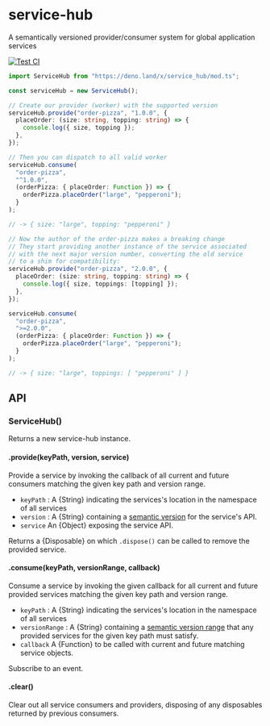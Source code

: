 # service-hub

A semantically versioned provider/consumer system for global application services

[![Test CI](https://github.com/lemarier/deno-service-hub/workflows/Test%20CI/badge.svg)](https://github.com//lemarier/deno-service-hub/actions)

```ts
import ServiceHub from "https://deno.land/x/service_hub/mod.ts";

const serviceHub = new ServiceHub();

// Create our provider (worker) with the supported version
serviceHub.provide("order-pizza", "1.0.0", {
  placeOrder: (size: string, topping: string) => {
    console.log({ size, topping });
  },
});

// Then you can dispatch to all valid worker
serviceHub.consume(
  "order-pizza",
  "^1.0.0",
  (orderPizza: { placeOrder: Function }) => {
    orderPizza.placeOrder("large", "pepperoni");
  }
);

// -> { size: "large", topping: "pepperoni" }

// Now the author of the order-pizza makes a breaking change
// They start providing another instance of the service associated
// with the next major version number, converting the old service
// to a shim for compatibility:
serviceHub.provide("order-pizza", "2.0.0", {
  placeOrder: (size: string, topping: string) => {
    console.log({ size, toppings: [topping] });
  },
});

serviceHub.consume(
  "order-pizza",
  ">=2.0.0",
  (orderPizza: { placeOrder: Function }) => {
    orderPizza.placeOrder("large", "pepperoni");
  }
);

// -> { size: "large", toppings: [ "pepperoni" ] }
```

## API

### ServiceHub()

Returns a new service-hub instance.

#### .provide(keyPath, version, service)

Provide a service by invoking the callback of all current and future consumers matching the given key path and version range.

- `keyPath` : A {String} indicating the services's location in the namespace of all services
- `version` : A {String} containing a [semantic version](http://semver.org/) for the service's API.
- `service` An {Object} exposing the service API.

Returns a {Disposable} on which `.dispose()` can be called to remove the provided service.

#### .consume(keyPath, versionRange, callback)

Consume a service by invoking the given callback for all current and future provided services matching the given key path and version range.

- `keyPath` : A {String} indicating the services's location in the namespace of all services
- `versionRange` : A {String} containing a [semantic version range](https://www.npmjs.org/doc/misc/semver.html) that any provided services for the given key path must satisfy.
- `callback` A {Function} to be called with current and future matching service objects.

Subscribe to an event.

#### .clear()

Clear out all service consumers and providers, disposing of any disposables returned by previous consumers.
